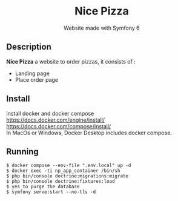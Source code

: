 <div align="center">
    <h1>Nice Pizza</h1>
    <p>Website made with Symfony 6</p>
</div>

## Description
**Nice Pizza** a website to order pizzas, it consists of :
* Landing page
* Place order page

## Install
install docker and docker compose  
https://docs.docker.com/engine/install/  
https://docs.docker.com/compose/install/  
In MacOs or Windows, Docker Desktop includes docker compose.  

## Running
    $ docker compose --env-file ".env.local" up -d
    $ docker exec -ti np_app_container /bin/sh
    $ php bin/console doctrine:migrations:migrate
    $ php bin/console doctrine:fixtures:load
    $ yes to purge the database
    $ symfony serve:start --no-tls -d




